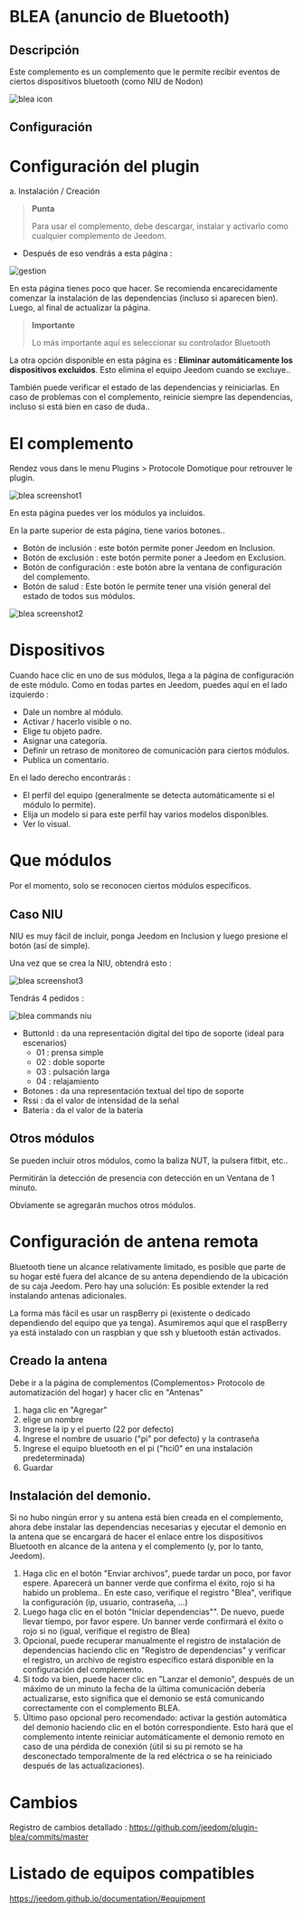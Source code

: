 
BLEA (anuncio de Bluetooth)
==============================

Descripción
-----------

Este complemento es un complemento que le permite recibir eventos de ciertos dispositivos bluetooth (como NIU de Nodon)

![blea icon](../images/blea_icon.png)

Configuración
-------------

Configuración del plugin
========================

a. Instalación / Creación

> **Punta**
>
> Para usar el complemento, debe descargar, instalar y
> activarlo como cualquier complemento de Jeedom.

- Después de eso vendrás a esta página :

![gestion](../images/gestion.jpg)

En esta página tienes poco que hacer. Se recomienda encarecidamente comenzar la instalación de las dependencias (incluso si aparecen bien). Luego, al final de actualizar la página.

> **Importante**
>
> Lo más importante aquí es seleccionar su controlador
> Bluetooth

La otra opción disponible en esta página es : **Eliminar automáticamente los dispositivos excluidos**. Esto elimina el equipo Jeedom cuando se excluye..

También puede verificar el estado de las dependencias y reiniciarlas. En caso de problemas con el complemento, reinicie siempre las dependencias, incluso si está bien en caso de duda..

El complemento
=========

Rendez vous dans le menu Plugins &gt; Protocole Domotique pour retrouver le plugin.

![blea screenshot1](../images/blea_screenshot1.jpg)

En esta página puedes ver los módulos ya incluidos.

En la parte superior de esta página, tiene varios botones..

- Botón de inclusión : este botón permite poner Jeedom en Inclusion.
- Botón de exclusión : este botón permite poner a Jeedom en Exclusion.
- Botón de configuración : este botón abre la ventana de configuración del complemento.
- Botón de salud : Este botón le permite tener una visión general del estado de todos sus módulos.

![blea screenshot2](../images/blea_screenshot2.jpg)

Dispositivos
==========

Cuando hace clic en uno de sus módulos, llega a la página de configuración de este módulo. Como en todas partes en Jeedom, puedes aquí en el lado izquierdo :

- Dale un nombre al módulo.
- Activar / hacerlo visible o no.
- Elige tu objeto padre.
- Asignar una categoría.
- Definir un retraso de monitoreo de comunicación para ciertos módulos.
- Publica un comentario.

En el lado derecho encontrarás :

- El perfil del equipo (generalmente se detecta automáticamente si el módulo lo permite).
- Elija un modelo si para este perfil hay varios modelos disponibles.
- Ver lo visual.

Que módulos
=============

Por el momento, solo se reconocen ciertos módulos específicos.

Caso NIU
-----------

NIU es muy fácil de incluir, ponga Jeedom en Inclusion y luego presione el botón (así de simple).

Una vez que se crea la NIU, obtendrá esto :

![blea screenshot3](../images/blea_screenshot3.jpg)

Tendrás 4 pedidos :

![blea commands niu](../images/blea_commands_niu.jpg)

- ButtonId : da una representación digital del tipo de soporte (ideal para escenarios)
  - 01 : prensa simple
  - 02 : doble soporte
  - 03 : pulsación larga
  - 04 : relajamiento
- Botones : da una representación textual del tipo de soporte
- Rssi : da el valor de intensidad de la señal
- Batería : da el valor de la batería

Otros módulos
--------------------

Se pueden incluir otros módulos, como la baliza NUT, la pulsera fitbit, etc..

Permitirán la detección de presencia con detección en un
Ventana de 1 minuto.

Obviamente se agregarán muchos otros módulos.

Configuración de antena remota
================================

Bluetooth tiene un alcance relativamente limitado, es posible que parte de su hogar esté fuera del alcance de su antena dependiendo de la ubicación de su caja Jeedom.
Pero hay una solución: Es posible extender la red instalando antenas adicionales.

La forma más fácil es usar un raspBerry pi (existente o dedicado dependiendo del equipo que ya tenga). Asumiremos aquí que el raspBerry ya está instalado con un raspbian y que ssh y bluetooth están activados.

Creado la antena
--------------

Debe ir a la página de complementos (Complementos> Protocolo de automatización del hogar) y hacer clic en "Antenas"

1) haga clic en "Agregar"
2) elige un nombre
3) Ingrese la ip y el puerto (22 por defecto)
4) Ingrese el nombre de usuario ("pi" por defecto) y la contraseña
5) Ingrese el equipo bluetooth en el pi ("hci0" en una instalación predeterminada)
6) Guardar

Instalación del demonio.
----------------------

Si no hubo ningún error y su antena está bien creada en el complemento, ahora debe instalar las dependencias necesarias y ejecutar el demonio en la antena que se encargará de hacer el enlace entre los dispositivos Bluetooth en alcance de la antena y el complemento (y, por lo tanto, Jeedom).

1) Haga clic en el botón "Enviar archivos", puede tardar un poco, por favor espere. Aparecerá un banner verde que confirma el éxito, rojo si ha habido un problema.. En este caso, verifique el registro "Blea", verifique la configuración (ip, usuario, contraseña, ...)
2) Luego haga clic en el botón "Iniciar dependencias"". De nuevo, puede llevar tiempo, por favor espere. Un banner verde confirmará el éxito o rojo si no (igual, verifique el registro de Blea)
3) Opcional, puede recuperar manualmente el registro de instalación de dependencias haciendo clic en "Registro de dependencias" y verificar el registro, un archivo de registro específico estará disponible en la configuración del complemento.
4) Si todo va bien, puede hacer clic en "Lanzar el demonio", después de un máximo de un minuto la fecha de la última comunicación debería actualizarse, esto significa que el demonio se está comunicando correctamente con el complemento BLEA.
5) Último paso opcional pero recomendado: activar la gestión automática del demonio haciendo clic en el botón correspondiente. Esto hará que el complemento intente reiniciar automáticamente el demonio remoto en caso de una pérdida de conexión (útil si su pi remoto se ha desconectado temporalmente de la red eléctrica o se ha reiniciado después de las actualizaciones).

Cambios
=========

Registro de cambios detallado :
<https://github.com/jeedom/plugin-blea/commits/master>

Listado de equipos compatibles
=================================

<https://jeedom.github.io/documentation/#equipment>
